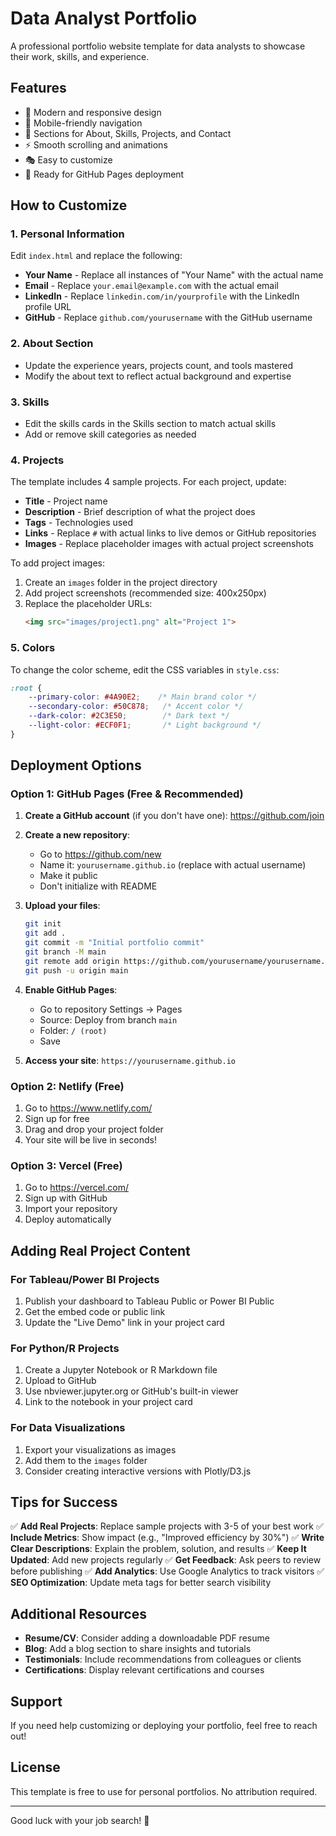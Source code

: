 # Data Analyst Portfolio

A professional portfolio website template for data analysts to showcase their work, skills, and experience.

## Features

- 🎨 Modern and responsive design
- 📱 Mobile-friendly navigation
- 🎯 Sections for About, Skills, Projects, and Contact
- ⚡ Smooth scrolling and animations
- 🎭 Easy to customize
- 🚀 Ready for GitHub Pages deployment

## How to Customize

### 1. Personal Information
Edit `index.html` and replace the following:
- **Your Name** - Replace all instances of "Your Name" with the actual name
- **Email** - Replace `your.email@example.com` with the actual email
- **LinkedIn** - Replace `linkedin.com/in/yourprofile` with the LinkedIn profile URL
- **GitHub** - Replace `github.com/yourusername` with the GitHub username

### 2. About Section
- Update the experience years, projects count, and tools mastered
- Modify the about text to reflect actual background and expertise

### 3. Skills
- Edit the skills cards in the Skills section to match actual skills
- Add or remove skill categories as needed

### 4. Projects
The template includes 4 sample projects. For each project, update:
- **Title** - Project name
- **Description** - Brief description of what the project does
- **Tags** - Technologies used
- **Links** - Replace `#` with actual links to live demos or GitHub repositories
- **Images** - Replace placeholder images with actual project screenshots

To add project images:
1. Create an `images` folder in the project directory
2. Add project screenshots (recommended size: 400x250px)
3. Replace the placeholder URLs:
   ```html
   <img src="images/project1.png" alt="Project 1">
   ```

### 5. Colors
To change the color scheme, edit the CSS variables in `style.css`:
```css
:root {
    --primary-color: #4A90E2;    /* Main brand color */
    --secondary-color: #50C878;   /* Accent color */
    --dark-color: #2C3E50;        /* Dark text */
    --light-color: #ECF0F1;       /* Light background */
}
```

## Deployment Options

### Option 1: GitHub Pages (Free & Recommended)

1. **Create a GitHub account** (if you don't have one): https://github.com/join

2. **Create a new repository**:
   - Go to https://github.com/new
   - Name it: `yourusername.github.io` (replace with actual username)
   - Make it public
   - Don't initialize with README

3. **Upload your files**:
   ```bash
   git init
   git add .
   git commit -m "Initial portfolio commit"
   git branch -M main
   git remote add origin https://github.com/yourusername/yourusername.github.io.git
   git push -u origin main
   ```

4. **Enable GitHub Pages**:
   - Go to repository Settings → Pages
   - Source: Deploy from branch `main`
   - Folder: `/ (root)`
   - Save

5. **Access your site**: `https://yourusername.github.io`

### Option 2: Netlify (Free)

1. Go to https://www.netlify.com/
2. Sign up for free
3. Drag and drop your project folder
4. Your site will be live in seconds!

### Option 3: Vercel (Free)

1. Go to https://vercel.com/
2. Sign up with GitHub
3. Import your repository
4. Deploy automatically

## Adding Real Project Content

### For Tableau/Power BI Projects
1. Publish your dashboard to Tableau Public or Power BI Public
2. Get the embed code or public link
3. Update the "Live Demo" link in your project card

### For Python/R Projects
1. Create a Jupyter Notebook or R Markdown file
2. Upload to GitHub
3. Use nbviewer.jupyter.org or GitHub's built-in viewer
4. Link to the notebook in your project card

### For Data Visualizations
1. Export your visualizations as images
2. Add them to the `images` folder
3. Consider creating interactive versions with Plotly/D3.js

## Tips for Success

✅ **Add Real Projects**: Replace sample projects with 3-5 of your best work
✅ **Include Metrics**: Show impact (e.g., "Improved efficiency by 30%")
✅ **Write Clear Descriptions**: Explain the problem, solution, and results
✅ **Keep It Updated**: Add new projects regularly
✅ **Get Feedback**: Ask peers to review before publishing
✅ **Add Analytics**: Use Google Analytics to track visitors
✅ **SEO Optimization**: Update meta tags for better search visibility

## Additional Resources

- **Resume/CV**: Consider adding a downloadable PDF resume
- **Blog**: Add a blog section to share insights and tutorials
- **Testimonials**: Include recommendations from colleagues or clients
- **Certifications**: Display relevant certifications and courses

## Support

If you need help customizing or deploying your portfolio, feel free to reach out!

## License

This template is free to use for personal portfolios. No attribution required.

---

Good luck with your job search! 🚀
